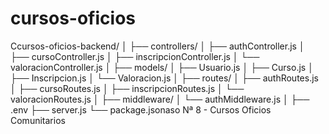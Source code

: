 # cursos-oficios
Ccursos-oficios-backend/
│
├── controllers/
│   ├── authController.js
│   ├── cursoController.js
│   ├── inscripcionController.js
│   └── valoracionController.js
│
├── models/
│   ├── Usuario.js
│   ├── Curso.js
│   ├── Inscripcion.js
│   └── Valoracion.js
│
├── routes/
│   ├── authRoutes.js
│   ├── cursoRoutes.js
│   ├── inscripcionRoutes.js
│   └── valoracionRoutes.js
│
├── middleware/
│   └── authMiddleware.js
│
├── .env
├── server.js
└── package.jsonaso Nª 8 - Cursos Oficios Comunitarios

